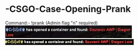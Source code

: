 # -CSGO-Case-Opening-Prank
Command:- !prank (Admin flag "n" required)
![](prankct.jpg)
![](prankt.jpg)
